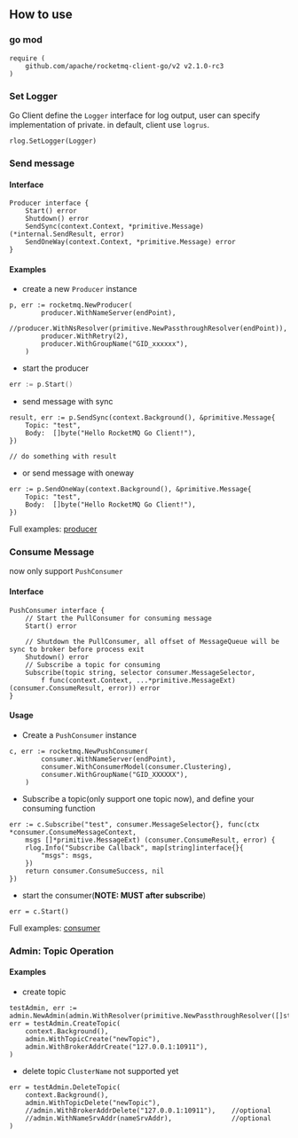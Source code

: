 ## How to use

### go mod
```
require (
    github.com/apache/rocketmq-client-go/v2 v2.1.0-rc3
)
```

### Set Logger
Go Client define the `Logger` interface for log output, user can specify implementation of private.
in default, client use `logrus`.
```
rlog.SetLogger(Logger)
```

### Send message
#### Interface
```
Producer interface {
	Start() error
	Shutdown() error
	SendSync(context.Context, *primitive.Message) (*internal.SendResult, error)
	SendOneWay(context.Context, *primitive.Message) error
}
```

#### Examples
- create a new `Producer` instance
```
p, err := rocketmq.NewProducer(
		producer.WithNameServer(endPoint),
		//producer.WithNsResolver(primitive.NewPassthroughResolver(endPoint)),
		producer.WithRetry(2),
		producer.WithGroupName("GID_xxxxxx"),
	)
```

- start the producer
```go 
err := p.Start()
```

- send message with sync
```
result, err := p.SendSync(context.Background(), &primitive.Message{
    Topic: "test",
    Body:  []byte("Hello RocketMQ Go Client!"),
})

// do something with result
```

- or send message with oneway
```
err := p.SendOneWay(context.Background(), &primitive.Message{
    Topic: "test",
    Body:  []byte("Hello RocketMQ Go Client!"),
})
```
Full examples: [producer](../examples/producer)

### Consume Message
now only support `PushConsumer`

#### Interface
```
PushConsumer interface {
	// Start the PullConsumer for consuming message
	Start() error

	// Shutdown the PullConsumer, all offset of MessageQueue will be sync to broker before process exit
	Shutdown() error
	// Subscribe a topic for consuming
	Subscribe(topic string, selector consumer.MessageSelector,
		f func(context.Context, ...*primitive.MessageExt) (consumer.ConsumeResult, error)) error
}
```

#### Usage
- Create a `PushConsumer` instance
```
c, err := rocketmq.NewPushConsumer(
		consumer.WithNameServer(endPoint),
        consumer.WithConsumerModel(consumer.Clustering),
		consumer.WithGroupName("GID_XXXXXX"),
	)
```

- Subscribe a topic(only support one topic now), and define your consuming function
```
err := c.Subscribe("test", consumer.MessageSelector{}, func(ctx *consumer.ConsumeMessageContext,
    msgs []*primitive.MessageExt) (consumer.ConsumeResult, error) {
    rlog.Info("Subscribe Callback", map[string]interface{}{
        "msgs": msgs,
    })
    return consumer.ConsumeSuccess, nil
})
```
- start the consumer(**NOTE: MUST after subscribe**)
```
err = c.Start()
```

Full examples: [consumer](../examples/consumer)


### Admin: Topic Operation

#### Examples
- create topic
```
testAdmin, err := admin.NewAdmin(admin.WithResolver(primitive.NewPassthroughResolver([]string{"127.0.0.1:9876"})))
err = testAdmin.CreateTopic(
	context.Background(),
	admin.WithTopicCreate("newTopic"),
	admin.WithBrokerAddrCreate("127.0.0.1:10911"),
)
```

- delete topic
`ClusterName` not supported yet
```
err = testAdmin.DeleteTopic(
	context.Background(),
	admin.WithTopicDelete("newTopic"),
	//admin.WithBrokerAddrDelete("127.0.0.1:10911"),	//optional
	//admin.WithNameSrvAddr(nameSrvAddr),				//optional
)
```